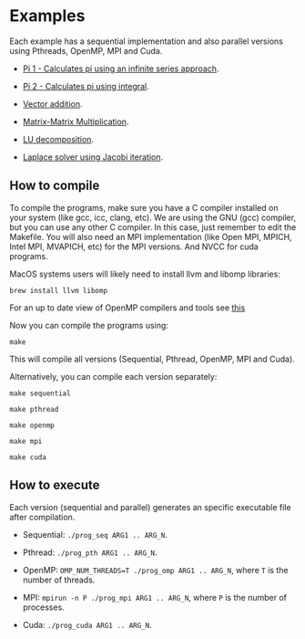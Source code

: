 # Examples

Each example has a sequential implementation and also parallel versions using Pthreads, OpenMP, MPI and Cuda.

* [Pi 1 - Calculates pi using an infinite series approach](https://github.com/HPCSys-Lab/HPC-101/tree/main/examples/pi-arctan).

* [Pi 2 - Calculates pi using integral](https://github.com/HPCSys-Lab/HPC-101/tree/main/examples/pi-integral).

* [Vector addition](https://github.com/HPCSys-Lab/HPC-101/tree/main/examples/vec-add).

* [Matrix-Matrix Multiplication](https://github.com/HPCSys-Lab/HPC-101/tree/main/examples/mm-mul).

* [LU decomposition](https://github.com/HPCSys-Lab/HPC-101/tree/main/examples/lu-decomp).

* [Laplace solver using Jacobi iteration](https://github.com/HPCSys-Lab/HPC-101/tree/main/examples/laplace).

## How to compile

To compile the programs, make sure you have a C compiler installed on your system (like gcc, icc, clang, etc). We are using the GNU (gcc) compiler, but you can use any other C compiler. In this case, just remember to edit the Makefile. You will also need an MPI implementation (like Open MPI, MPICH, Intel MPI, MVAPICH, etc) for the MPI versions. And NVCC for cuda programs.

MacOS systems users will likely need to install llvm and libomp libraries:

`brew install llvm libomp`

For an up to date view of OpenMP compilers and tools see [this](https://www.openmp.org/resources/openmp-compilers-tools/)

Now you can compile the programs using:

`make`

This will compile all versions (Sequential, Pthread, OpenMP, MPI and Cuda).

Alternatively, you can compile each version separately:

`make sequential`

`make pthread`

`make openmp`

`make mpi`

`make cuda`

## How to execute

Each version (sequential and parallel) generates an specific executable file after compilation.

* Sequential: `./prog_seq ARG1 .. ARG_N`.

* Pthread: `./prog_pth ARG1 .. ARG_N`.

* OpenMP: `OMP_NUM_THREADS=T ./prog_omp ARG1 .. ARG_N`, where `T` is the number of threads.

* MPI: `mpirun -n P ./prog_mpi ARG1 .. ARG_N`, where `P` is the number of processes.

* Cuda: `./prog_cuda ARG1 .. ARG_N`.
